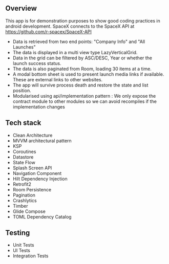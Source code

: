 
## Overview

This app is for demonstration purposes to show good coding practices in android development.
SpaceX connects to the SpaceX API at https://github.com/r-spacex/SpaceX-API

- Data is retrieved from two end points: "Company Info" and "All Launches"
- The data is displayed in a multi view type LazyVerticalGrid.
- Data in the grid can be filtered by ASC/DESC, Year or whether the launch success status.
- The data is also paginated from Room, loading 30 items at a time.
- A modal bottom sheet is used to present launch media links if available. These are external links to other websites.
- The app will survive process death and restore the state and list position.
- Modularised using api/implementation pattern : We only expose the contract module to other modules so we can avoid recompiles if the implementation changes

## Tech stack

* Clean Architecture
* MVVM architectural pattern
* KSP
* Coroutines
* Datastore
* State Flow
* Splash Screen API
* Navigation Component
* Hilt Dependency Injection
* Retrofit2
* Room Persistence
* Pagination
* Crashlytics
* Timber
* Glide Compose
* TOML Dependency Catalog

## Testing

* Unit Tests
* UI Tests
* Integration Tests